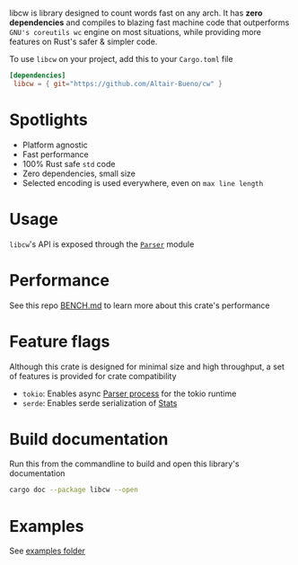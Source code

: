 <!-- cargo-sync-readme start -->

libcw is library designed to count words fast on any arch. It has **zero
dependencies** and compiles to blazing fast machine code
that outperforms `GNU's coreutils wc` engine on most situations, while
providing more features on Rust's safer & simpler code.

To use `libcw` on your project, add this to your `Cargo.toml` file

```toml
[dependencies]
 libcw = { git="https://github.com/Altair-Bueno/cw" }
```


# Spotlights
- Platform agnostic
- Fast performance
- 100% Rust safe `std` code
- Zero dependencies, small size
- Selected encoding is used everywhere, even on `max line length`

# Usage
`libcw`'s API is exposed through the [`Parser`](crate::Parser) module

# Performance
See this repo [BENCH.md](https://github.com/Altair-Bueno/cw/blob/master/BENCH.md)
to learn more about this crate's performance

# Feature flags
Although this crate is designed for minimal size and high throughput, a set
of features is provided for crate compatibility

- `tokio`: Enables async [Parser process](crate::Parser::process\(\)) for
the tokio runtime
- `serde`: Enables serde serialization of [Stats](crate::Stats)

<!-- cargo-sync-readme end -->

# Build documentation

Run this from the commandline to build and open this library's documentation

```bash
cargo doc --package libcw --open
```

# Examples

See [examples folder](examples)


